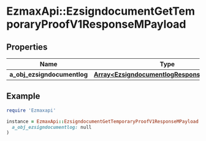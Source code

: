 # EzmaxApi::EzsigndocumentGetTemporaryProofV1ResponseMPayload

## Properties

| Name | Type | Description | Notes |
| ---- | ---- | ----------- | ----- |
| **a_obj_ezsigndocumentlog** | [**Array&lt;EzsigndocumentlogResponseCompound&gt;**](EzsigndocumentlogResponse.md) |  |  |

## Example

```ruby
require 'Ezmaxapi'

instance = EzmaxApi::EzsigndocumentGetTemporaryProofV1ResponseMPayload.new(
  a_obj_ezsigndocumentlog: null
)
```

